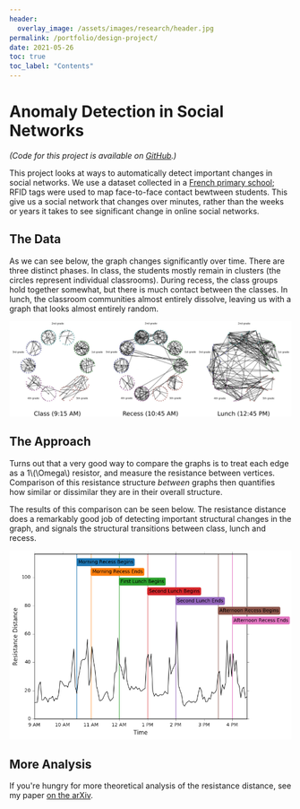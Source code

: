 ```yaml
---
header:
  overlay_image: /assets/images/research/header.jpg
permalink: /portfolio/design-project/
date: 2021-05-26
toc: true
toc_label: "Contents"
---
```


# Anomaly Detection in Social Networks

*(Code for this project is available on [GitHub][1].)*

This project looks at ways to automatically detect important changes in social
networks. We use a dataset collected in a [French primary school][2]; RFID tags were
used to map face-to-face contact bewtween students. This give us a social
network that changes over minutes, rather than the weeks or years it takes to
see significant change in online social networks.

## The Data

As we can see below, the graph changes significantly over time. There are three
distinct phases. In class, the students mostly remain in clusters (the circles
represent individual classrooms). During recess, the class groups hold together
somewhat, but there is much contact between the classes. In lunch, the classroom
communities almost entirely dissolve, leaving us with a graph that looks almost
entirely random.

![Primary School Graphs](/assets/images/research/class_graphs.png)

## The Approach

Turns out that a very good way to compare the graphs is to treat each edge as a
1\\(\Omega\\) resistor, and measure the resistance between vertices. Comparison
of this resistance structure *between* graphs then quantifies how similar or
dissimilar they are in their overall structure.

The results of this comparison can be seen below. The resistance distance does a
remarkably good job of detecting important structural changes in the graph, and
signals the structural transitions between class, lunch and recess.

![Resistance Distance](/assets/images/social.png)

## More Analysis

If you're hungry for more theoretical analysis of the resistance distance, see
my paper [on the arXiv][3].
	
[1]: https://github.com/peterewills/primary-school

[2]: http://www.sociopatterns.org/datasets/primary-school-temporal-network-data/
	
[3]: https://arxiv.org/abs/1707.07362
